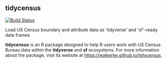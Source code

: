 ## tidycensus

[![Build Status](https://travis-ci.org/walkerke/tidycensus.svg?branch=master)](https://travis-ci.org/walkerke/tidycensus)

Load US Census boundary and attribute data as 'tidyverse' and 'sf'-ready data frames

__tidycensus__ is an R package designed to help R users work with US Census Bureau data within the __tidyverse__ and __sf__ ecosystems.  For more information about the package, visit its website at https://walkerke.github.io/tidycensus.  